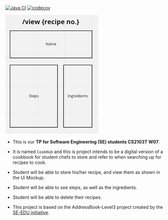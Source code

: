 [![Java CI](https://github.com/AY2223S2-CS2103T-W09-1/tp/actions/workflows/gradle.yml/badge.svg)](https://github.com/AY2223S2-CS2103T-W09-1/tp/actions/workflows/gradle.yml)
[![codecov](https://codecov.io/gh/nus-cs2103-AY2223S2/tp/branch/master/graph/badge.svg?token=SNV76O467D)](https://codecov.io/gh/nus-cs2103-AY2223S2/tp)

![Ui](docs/images/FirstUi.png)

* This is our **TP for Software Engineering (SE) students CS2103T W07**.<br>

* It is named `CookHub` and this is project intends to be a digital version of a cookbook for student chefs to store and refer to when searching up for recipes to cook.
* Student will be able to store his/her recipe, and view them as shown in the Ui Mockup.
* Student will be able to see steps, as well as the ingredients.
* Student will be able to delete their recipes.

* This project is based on the AddressBook-Level3 project created by the [SE-EDU initiative](https://se-education.org).

